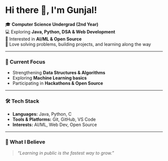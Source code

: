 # Hi there 👋, I'm Gunjal!  

🎓 **Computer Science Undergrad (2nd Year)**  
💻 Exploring **Java, Python, DSA & Web Development**  
🤖 Interested in **AI/ML & Open Source**  
🚀 Love solving problems, building projects, and learning along the way  

---

### 🔭 Current Focus
- Strengthening **Data Structures & Algorithms**  
- Exploring **Machine Learning basics**  
- Participating in **Hackathons & Open Source**  

---

### 🛠️ Tech Stack
- **Languages:** Java, Python, C  
- **Tools & Platforms:** Git, GitHub, VS Code  
- **Interests:** AI/ML, Web Dev, Open Source  

---

### 🌱 What I Believe
> *“Learning in public is the fastest way to grow.”*  



